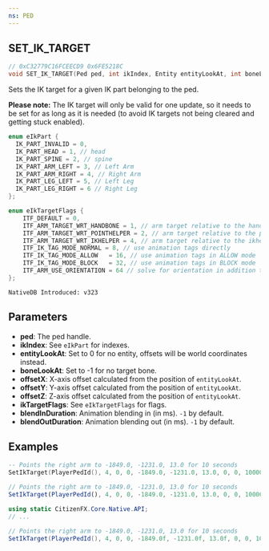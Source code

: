 ```yaml
---
ns: PED
---
```

## SET_IK_TARGET

```c
// 0xC32779C16FCEECD9 0x6FE5218C
void SET_IK_TARGET(Ped ped, int ikIndex, Entity entityLookAt, int boneLookAt, float offsetX, float offsetY, float offsetZ, int ikTargetFlags, int blendInDuration, int blendOutDuration);
```

Sets the IK target for a given IK part belonging to the ped.

**Please note:** The IK target will only be valid for one update, so it needs to be set for as long as it is needed (to avoid IK targets not being cleared and getting stuck enabled).

```c
enum eIkPart {
  IK_PART_INVALID = 0,
  IK_PART_HEAD = 1, // head
  IK_PART_SPINE = 2, // spine
  IK_PART_ARM_LEFT = 3, // Left Arm
  IK_PART_ARM_RIGHT = 4, // Right Arm
  IK_PART_LEG_LEFT = 5, // Left Leg
  IK_PART_LEG_RIGHT = 6 // Right Leg
};

```

```c
enum eIkTargetFlags {
	ITF_DEFAULT = 0,
	ITF_ARM_TARGET_WRT_HANDBONE	= 1, // arm target relative to the handbone
	ITF_ARM_TARGET_WRT_POINTHELPER = 2, // arm target relative to the pointhelper
	ITF_ARM_TARGET_WRT_IKHELPER	= 4, // arm target relative to the ikhelper
	ITF_IK_TAG_MODE_NORMAL = 8, // use animation tags directly
	ITF_IK_TAG_MODE_ALLOW	= 16, // use animation tags in ALLOW mode
	ITF_IK_TAG_MODE_BLOCK	= 32, // use animation tags in BLOCK mode
	ITF_ARM_USE_ORIENTATION	= 64 // solve for orientation in addition to position
};

```

```
NativeDB Introduced: v323
```

## Parameters
* **ped**: The ped handle.
* **ikIndex**: See `eIkPart` for indexes.
* **entityLookAt**: Set to 0 for no entity, offsets will be world coordinates instead.
* **boneLookAt**: Set to -1 for no target bone.
* **offsetX**: X-axis offset calculated from the position of `entityLookAt`.
* **offsetY**: Y-axis offset calculated from the position of `entityLookAt`.
* **offsetZ**: Z-axis offset calculated from the position of `entityLookAt`.
* **ikTargetFlags**: See `eIkTargetFlags` for flags.
* **blendInDuration**: Animation blending in (in ms). `-1` by default.
* **blendOutDuration**: Animation blending out (in ms). `-1` by default.



## Examples
```lua
-- Points the right arm to -1849.0, -1231.0, 13.0 for 10 seconds
SetIkTarget(PlayerPedId(), 4, 0, 0, -1849.0, -1231.0, 13.0, 0, 0, 10000) 
```
```js
// Points the right arm to -1849.0, -1231.0, 13.0 for 10 seconds
SetIkTarget(PlayerPedId(), 4, 0, 0, -1849.0, -1231.0, 13.0, 0, 0, 10000);
```
```cs
using static CitizenFX.Core.Native.API;
// ...

// Points the right arm to -1849.0, -1231.0, 13.0 for 10 seconds
SetIkTarget(PlayerPedId(), 4, 0, 0, -1849.0f, -1231.0f, 13.0f, 0, 0, 10000);
```
